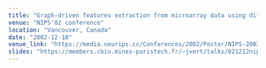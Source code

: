 ```yaml
---
title: "Graph-driven features extraction from microarray data using diffusion kernels and kernel CCA"
venue: "NIPS'02 conference"
location: "Vancouver, Canada"
date: "2002-12-10"
venue_link: "https://media.neurips.cc/Conferences/2002/Poster/NIPS-2002-Poster.pdf"
slides: "https://members.cbio.mines-paristech.fr/~jvert/talks/021212nips/nips.pdf"
---
```

